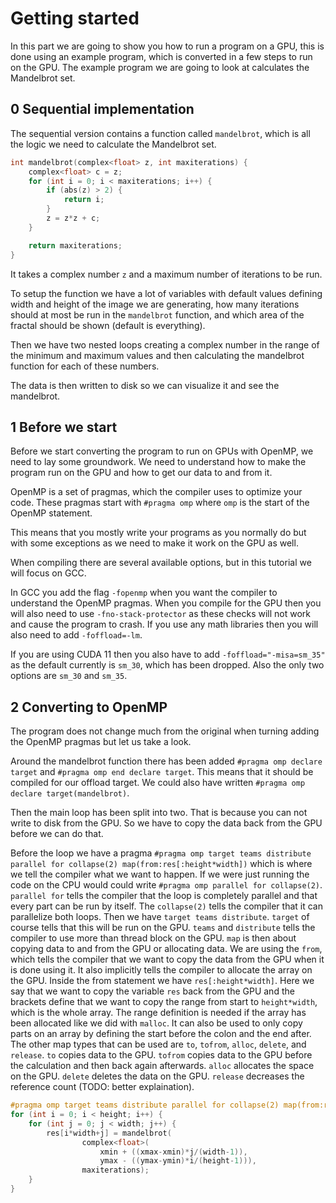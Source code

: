 Getting started
===============
In this part we are going to show you how to run a program on a GPU, this is
done using an example program, which is converted in a few steps to run on the
GPU. The example program we are going to look at calculates the Mandelbrot set.

0 Sequential implementation
---------------------------
The sequential version contains a function called `mandelbrot`, which is all the
logic we need to calculate the Mandelbrot set.
```c++
int mandelbrot(complex<float> z, int maxiterations) {
    complex<float> c = z;
    for (int i = 0; i < maxiterations; i++) {
        if (abs(z) > 2) {
            return i;
        }
        z = z*z + c;
    }

    return maxiterations;
}
```
It takes a complex number `z` and a maximum number of iterations to be run.

To setup the function we have a lot of variables with default values defining
width and height of the image we are generating, how many iterations should at
most be run in the `mandelbrot` function, and which area of the fractal should
be shown (default is everything).

Then we have two nested loops creating a complex number in the range of the
minimum and maximum values and then calculating the mandelbrot function for each
of these numbers.

The data is then written to disk so we can visualize it and see the mandelbrot.

1 Before we start
-----------------
Before we start converting the program to run on GPUs with OpenMP, we need to lay
some groundwork. We need to understand how to make the program run on the GPU and
how to get our data to and from it.

OpenMP is a set of pragmas, which the compiler uses to optimize your code. These
pragmas start with `#pragma omp` where `omp` is the start of the OpenMP
statement.

This means that you mostly write your programs as you normally do but with some
exceptions as we need to make it work on the GPU as well.

When compiling there are several available options, but in this tutorial we will
focus on GCC.

In GCC you add the flag `-fopenmp` when you want the compiler to understand the
OpenMP pragmas. When you compile for the GPU then you will also need to use
`-fno-stack-protector` as these checks will not work and cause the program to
crash. If you use any math libraries then you will also need to add
`-foffload=-lm`.

If you are using CUDA 11 then you also have to add `-foffload="-misa=sm_35"` as
the default currently is `sm_30`, which has been dropped. Also the only two
options are `sm_30` and `sm_35`.


2 Converting to OpenMP
----------------------
The program does not change much from the original when turning adding the OpenMP
pragmas but let us take a look.

Around the mandelbrot function there has been added `#pragma omp declare target`
and `#pragma omp end declare target`. This means that it should be compiled for
our offload target. We could also have written
`#pragma omp declare target(mandelbrot)`.

Then the main loop has been split into two. That is because you can not write to
disk from the GPU. So we have to copy the data back from the GPU before we can do
that.

Before the loop we have a pragma
`#pragma omp target teams distribute parallel for collapse(2) map(from:res[:height*width])`
which is where we tell the compiler what we want to happen. If we were just
running the code on the CPU would could write
`#pragma omp parallel for collapse(2)`. `parallel for` tells the compiler that
the loop is completely parallel and that every part can be run by itself. The
`collapse(2)` tells the compiler that it can parallelize both loops.
Then we have `target teams distribute`. `target` of course tells that this will
be run on the GPU. `teams` and `distribute` tells the compiler to use more than
thread block on the GPU.
`map` is then about copying data to and from the GPU or allocating data.
We are using the `from`, which tells the compiler that we want to copy
the data from the GPU when it is done using it. It also implicitly tells the
compiler to allocate the array on the GPU. Inside the from statement we have
`res[:height*width]`. Here we say that we want to copy the variable `res` back
from the GPU and the brackets define that we want to copy the range from start to
`height*width`, which is the whole array. The range definition is needed if the
array has been allocated like we did with `malloc`. It can also be used to only
copy parts on an array by defining the start before the colon and the end after.
The other map types that can be used are `to`, `tofrom`, `alloc`, `delete`, and
`release`. `to` copies data to the GPU. `tofrom` copies data to the GPU before
the calculation and then back again afterwards. `alloc` allocates the space on
the GPU. `delete` deletes the data on the GPU. `release` decreases the reference
count (TODO: better explaination).

```c++
#pragma omp target teams distribute parallel for collapse(2) map(from:res[:height*width])
for (int i = 0; i < height; i++) {
    for (int j = 0; j < width; j++) {
        res[i*width+j] = mandelbrot(
                complex<float>(
                    xmin + ((xmax-xmin)*j/(width-1)),
                    ymax - ((ymax-ymin)*i/(height-1))),
                maxiterations);
    }
}
```
